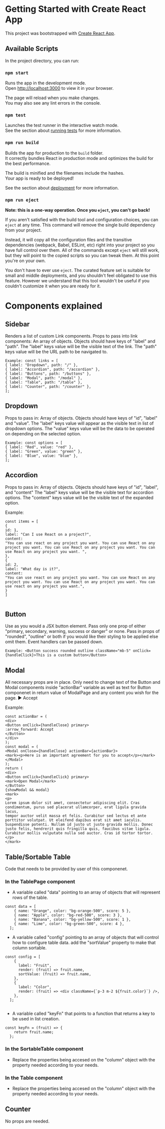 # Getting Started with Create React App

This project was bootstrapped with [Create React App](https://github.com/facebook/create-react-app).

## Available Scripts

In the project directory, you can run:

### `npm start`

Runs the app in the development mode.\
Open [http://localhost:3000](http://localhost:3000) to view it in your browser.

The page will reload when you make changes.\
You may also see any lint errors in the console.

### `npm test`

Launches the test runner in the interactive watch mode.\
See the section about [running tests](https://facebook.github.io/create-react-app/docs/running-tests) for more information.

### `npm run build`

Builds the app for production to the `build` folder.\
It correctly bundles React in production mode and optimizes the build for the best performance.

The build is minified and the filenames include the hashes.\
Your app is ready to be deployed!

See the section about [deployment](https://facebook.github.io/create-react-app/docs/deployment) for more information.

### `npm run eject`

**Note: this is a one-way operation. Once you `eject`, you can't go back!**

If you aren't satisfied with the build tool and configuration choices, you can `eject` at any time. This command will remove the single build dependency from your project.

Instead, it will copy all the configuration files and the transitive dependencies (webpack, Babel, ESLint, etc) right into your project so you have full control over them. All of the commands except `eject` will still work, but they will point to the copied scripts so you can tweak them. At this point you're on your own.

You don't have to ever use `eject`. The curated feature set is suitable for small and middle deployments, and you shouldn't feel obligated to use this feature. However we understand that this tool wouldn't be useful if you couldn't customize it when you are ready for it.

# Components explained

## Sidebar

Renders a list of custom Link components.
Props to pass into link components:
An array of objects. Objects should have keys of "label" and "path".
The "label" keys value will be the visible text of the link.
The "path" keys value will be the URL path to be navigated to.

```
Example: const links = [
{ label: "Dropdown", path: "/" },
{ label: "Accordion", path: "/accordion" },
{ label: "Buttons", path: "/buttons" },
{ label: "Modal", path: "/modal" },
{ label: "Table", path: "/table" },
{ label: "Counter", path: "/counter" },
];
```

## Dropdown

Props to pass in:
Array of objects. Objects should have keys of "id", "label" and "value".
The "label" keys value will appear as the visible text in list of dropdown options.
The "value" keys value will be the data to be operated on depending on the selected option.

```
Example: const options = [
{ label: "Red", value: "red" },
{ label: "Green", value: "green" },
{ label: "Blue", value: "blue" },
];
```

## Accordion

Props to pass in:
Array of objects. Objects should have keys of "id", "label", and "content"
The "label" keys value will be the visible text for accordion options.
The "content" keys value will be the visible text of the expanded option.

Example:

```
const items = [
{
id: 1,
label: "Can I use React on a project?",
content:
"You can use react on any project you want. You can use React on any project you want. You can use React on any project you want. You can use React on any project you want. ",
},
{
id: 2,
label: "What day is it?",
content:
"You can use react on any project you want. You can use React on any project you want. You can use React on any project you want. You can use react on any project you want.",
}
]


```

## Button

Use as you would a JSX button element. Pass only one prop of either "primary, secondary, warning, success or danger" or none.
Pass in props of "rounded", "outline" or both if you would like their styling to be applied else omit them. Event handlers can be passed down.

```
Example: <Button success rounded outline className="mb-5" onClick={handleClick}>This is a custom button</Button>
```

## Modal

All necessary props are in place.
Only need to change text of the Button and Modal components inside "actionBar" variable as well as text for Button componenet in return value of ModalPage and any content you wish for the page.
:arrow_forward: Accept

Example:

```
const actionBar = (
<div>
<Button onClick={handleClose} primary>
:arrow_forward: Accept
</Button>
</div>
);
const modal = (
<Modal onClose={handleClose} actionBar={actionBar}>
<mark><p>Here is an important agreement for you to accept</p></mark>
</Modal>
);
return (
<div>
<Button onClick={handleClick} primary>
<mark>Open Modal</mark>
</Button>
{showModal && modal}
<mark>
<p>
Lorem ipsum dolor sit amet, consectetur adipiscing elit. Cras
condimentum, purus sed placerat ullamcorper, erat ligula gravida lacus,
tempor auctor velit massa et felis. Curabitur sed lectus et ante
porttitor volutpat. Ut eleifend dapibus erat sit amet iaculis.
Suspendisse potenti. Nullam id justo ut justo gravida mollis. Donec
justo felis, hendrerit quis fringilla quis, faucibus vitae ligula.
Curabitur mollis vulputate nulla sed auctor. Cras id tortor tortor.
</p>
</mark>
```

## Table/Sortable Table

Code that needs to be provided by user of this componenet.

### In the TablePage component

- A variable called "data" pointing to an array of objects that will represent rows of the table.

```
const data = [
    { name: "Orange", color: "bg-orange-500", score: 5 },
    { name: "Apple", color: "bg-red-500", score: 3 },
    { name: "Banana", color: "bg-yellow-500", score: 1 },
    { name: "Lime", color: "bg-green-500", score: 4 },
  ];
```

- A variable called "config" pointing to an array of objects that will control how to configure table data. add the "sortValue" property to make that column sortable.

```
const config = [
    {
      label: "Fruit",
      render: (fruit) => fruit.name,
      sortValue: (fruit) => fruit.name,
    },
    {
      label: "Color",
      render: (fruit) => <div className={`p-3 m-2 ${fruit.color}`} />,
    },
  ];


```

- A variable called "keyFn" that points to a function that returns a key to be used in list creation.

```
const keyFn = (fruit) => {
    return fruit.name;
  };
```

### In the SortableTable component

- Replace the properties being accesed on the "column" object with the property needed according to your needs.

### In the Table component

- Replace the properties being accesed on the "column" object with the property needed according to your needs.

## Counter

No props are needed.
